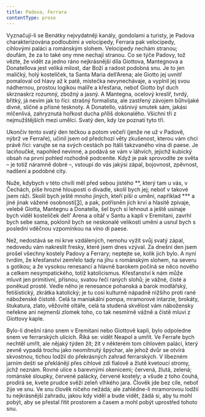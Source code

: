 ```yaml
---
title: Padova, Ferrara
contentType: prose
---
```


<section>

Vyznačují-li se Benátky nejvydatněji kanály, gondolami a turisty, je Padova charakterizována podloubími a velocipedy, Ferrara pak velocipedy, cihlovými paláci a románským slohem. Velocipedy nechám stranou; doufám, že za to také ony mne nechají stranou. Co se týče Padovy, tož vězte, že vidět za jedno ráno nejkrásnější díla Giottova, Mantegnova a Donatellova jest veliká milost, dar Boží a radost podobná snu. Je to jen maličký, holý kostelíček, ta Santa Maria dell’Arena; ale Giotto jej uvnitř pomaloval od hlavy až k patě, místečka nevynechávaje, a vyplnil jej svou nádhernou, prostou logikou malíře a křesťana, neboť Giotto byl duch skrznaskrz rozumný, zbožný a jasný. A Mantegna, ocelový kreslíř, tvrdý, břitký, já nevím jak to říci: strašný formalista, ale zastřený závojem bůhvíjaké divné, sličné a přísné tesknoty. A Donatello, vášnivý smutek sám, jakási mlčenlivá, zahryznutá hořkost ducha příliš dokonalého. Všichni tři z nejmužštějších mezi umělci. Svatý den, kdy lze poznati tyto tři.

Ukončiv tento svatý den tečkou a potom večeří (jenže ne už v Padově, nýbrž ve Ferraře), učinil jsem od předchozí věty zkušenost, kterou vám chci právě říci: varujte se na svých cestách po Itálii takzvaného vína di paese. Je laciňoučké, napohled nevinné, a podává se vám v láhvích, jejichž kubický obsah na první pohled rozhodně podceníte. Když je pak sprovodíte ze světa – je totiž náramně dobré –, vstoupí do vás jakýsi zápal, bojovnost, zpěvnost, nadšení a podobné city.

Nuže, kdybych v této chvíli měl před sebou jistého \*\*, který tam u vás, v Čechách, píše hrozné hlouposti o divadle, skolil bych jej; neboť v takové jsem ráži. Skolil bych ještě mnoho jiných, kteří píší o umění, například \*\*\* a jiné jinak vážené osobnosti[\[3\]](./resources/undefined), a pak, potřísněn jich krví a hlasitě zpívaje, velebě Giotta, Mantegnu a Donatella, šel bych si lehnout a ještě usínaje bych viděl kostelíček dell’ Arena a oltář v Santu a kapli v Eremitani, zavrhl bych sebe sama, poklonil bych se neskonalé velikosti umění a usnul bych s poslední vděčnou vzpomínkou na víno di paese.

Než, nedostává se mi krve vzdálených, nemohu vyžít svůj svatý zápal, nedovedu vám nakreslit fresky, které jsem dnes vzýval. Za dnešní den jsem prošel všechny kostely Padovy a Ferrary; neptejte se, kolik jich bylo. A nyní tvrdím, že křesťanství zemřelo tady na jihu s románským slohem, na severu s gotikou; a že vysokou renesancí a hlavně barokem počíná se něco nového a celkem nesympatického, totiž katolicismus. Křesťanství k nám může mluvit jen primitivní, přísnou, svatou řečí raných slohů; je vážné, čisté a poněkud prosté. Vedle něho je renesance pohanská a barok modlářský, fetišistický, zkrátka katolický; je tu cosi kulturně nápadně nižšího proti rané náboženské čistotě. Celá ta maniakální pompa, mramorové intarzie, brokáty, štukatura, zlato, věžovité oltáře, celá ta studená skvělost vám nábožensky neřekne ani nejmenší zlomek toho, co tak nesmírně vážně a čistě mluví z Giottovy kaple.

Bylo-li dnešní ráno snem v Eremitani nebo Giottově kapli, bylo odpoledne snem ve ferrarských ulicích. Říká se: vidět Neapol a umřít. Ve Ferraře bych nechtěl umřít, ale nějaký týden žít; žít v některém tom cihlovém paláci, který zevně vypadá trochu jako neomítnutý špýchar, ale jehož dvůr se otvírá skvostnou, tichou lodžií do překrásných zahrad ferrarských. V líbezném jarním dešti se překlánějí přes cihlové zdi fialově a žlutě kvetoucí stromy, jichž neznám. Rovné ulice s barevnými okenicemi; červená, žlutá, zelená; románské sloupky, červené palácky, červené kostely; a všude z toho čouhá, prodírá se, kvete prudce svěží zeleň vlhkého jara. Člověk jde bez cíle, neboť žije ve snu. Ve snu člověk ničeho nežádá; ale zahlédne-li mramorovou lodžií tu nejkrásnější zahradu, jakou kdy viděl a bude vidět, žádá si, aby tu mohl pobýt, aby se přestal řítit prostorem a časem a mohl pobýt uprostřed tohoto snu.

</section>
